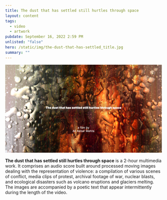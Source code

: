 ```yaml
---
title: The dust that has settled still hurtles through space
layout: content
tags:
  - video
  - artwork
pubdate: September 16, 2022 2:59 PM
unlisted: "false"
hero: /static/img/the-dust-that-has-settled_title.jpg
summary: ""
---
```



![](/static/img/the-dust-that-has-settled_title.jpg)

**The dust that has settled still hurtles through space** is a 2-hour multimedia work. It comprises an audio score built around processed moving images dealing with the representation of violence: a compilation of various scenes of conflict, media clips of protest, archival footage of war, nuclear blasts, and ecological disasters such as volcano eruptions and glaciers melting. The images are accompanied by a poetic text that appear intermittently during the length of the video.